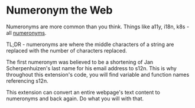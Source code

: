 # Numeronym the Web

Numeronyms are more common than you think. Things like a11y, i18n, k8s - all [numeronyms](https://en.wikipedia.org/wiki/Numeronym).

TL;DR - numeronyms are where the middle characters of a string are replaced with the number of characters replaced.

The first numeronym was believed to be a shortening of Jan Scherpenhuizen's last name for his email address to s12n. This is why throughout this extension's code, you will find variable and function names referencing s12n.

This extension can convert an entire webpage's text content to numeronyms and back again. Do what you will with that.
